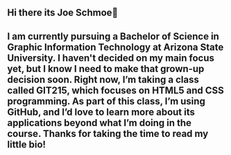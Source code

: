 ## Hi there its Joe Schmoe👋

##  I am currently pursuing a Bachelor of Science in Graphic Information Technology at Arizona State University. I haven't decided on my main focus yet, but I know I need to make that grown-up decision soon. Right now, I’m taking a class called GIT215, which focuses on HTML5 and CSS programming. As part of this class, I’m using GitHub, and I’d love to learn more about its applications beyond what I’m doing in the course. Thanks for taking the time to read my little bio!